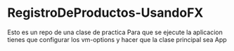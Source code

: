 # RegistroDeProductos-UsandoFX
Esto es un repo de una clase de practica
Para que se ejecute la aplicacion tienes que configurar los vm-options y hacer que la clase principal sea App
